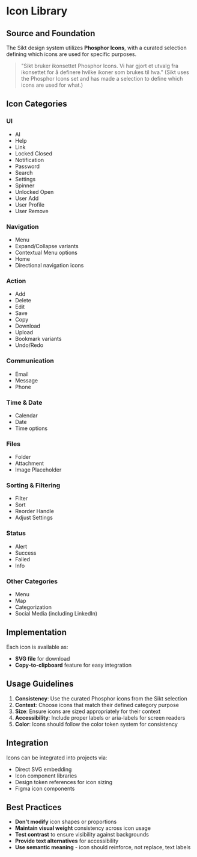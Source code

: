 # Icon Library

## Source and Foundation

The Sikt design system utilizes **Phosphor Icons**, with a curated selection defining which icons are used for specific purposes.

> "Sikt bruker ikonsettet Phosphor Icons. Vi har gjort et utvalg fra ikonsettet for å definere hvilke ikoner som brukes til hva."
> (Sikt uses the Phosphor Icons set and has made a selection to define which icons are used for what.)

## Icon Categories

### UI
- AI
- Help
- Link
- Locked Closed
- Notification
- Password
- Search
- Settings
- Spinner
- Unlocked Open
- User Add
- User Profile
- User Remove

### Navigation
- Menu
- Expand/Collapse variants
- Contextual Menu options
- Home
- Directional navigation icons

### Action
- Add
- Delete
- Edit
- Save
- Copy
- Download
- Upload
- Bookmark variants
- Undo/Redo

### Communication
- Email
- Message
- Phone

### Time & Date
- Calendar
- Date
- Time options

### Files
- Folder
- Attachment
- Image Placeholder

### Sorting & Filtering
- Filter
- Sort
- Reorder Handle
- Adjust Settings

### Status
- Alert
- Success
- Failed
- Info

### Other Categories
- Menu
- Map
- Categorization
- Social Media (including LinkedIn)

## Implementation

Each icon is available as:
- **SVG file** for download
- **Copy-to-clipboard** feature for easy integration

## Usage Guidelines

1. **Consistency**: Use the curated Phosphor icons from the Sikt selection
2. **Context**: Choose icons that match their defined category purpose
3. **Size**: Ensure icons are sized appropriately for their context
4. **Accessibility**: Include proper labels or aria-labels for screen readers
5. **Color**: Icons should follow the color token system for consistency

## Integration

Icons can be integrated into projects via:
- Direct SVG embedding
- Icon component libraries
- Design token references for icon sizing
- Figma icon components

## Best Practices

- **Don't modify** icon shapes or proportions
- **Maintain visual weight** consistency across icon usage
- **Test contrast** to ensure visibility against backgrounds
- **Provide text alternatives** for accessibility
- **Use semantic meaning** - icon should reinforce, not replace, text labels
